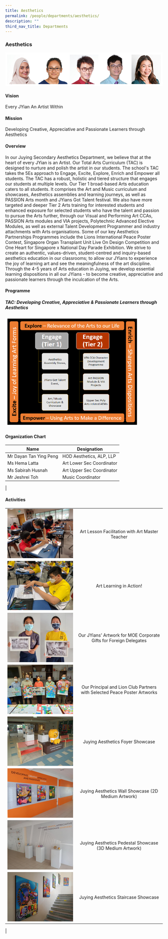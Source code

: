 ```yaml
---
title: Aesthetics
permalink: /people/departments/aesthetics/
description: ""
third_nav_title: Departments
---
```

### **Aesthetics**
![](/images/aesthetics.jpg)

#### **Vision**
Every JYian An Artist Within

#### **Mission**
Developing Creative, Appreciative and Passionate Learners through Aesthetics

#### **Overview**
In our Juying Secondary Aesthetics Department, we believe that at the heart of every JYian is an Artist. Our Total Arts Curriculum (TAC) is designed to nurture and polish the artist in our students. The school's TAC takes the 5Es approach to Engage, Excite, Explore, Enrich and Empower all students. The TAC has a robust, holistic and tiered structure that engages our students at multiple levels. Our Tier 1 broad-based Arts education caters to all students. It comprises the Art and Music curriculum and showcases, Aesthetics assemblies and learning journeys, as well as PASSION Arts month and JYians Got Talent festival. We also have more targeted and deeper Tier 2 Arts training for interested students and enhanced exposure for selected students who have the talent and passion to pursue the Arts further, through our Visual and Performing Art CCAs, PASSION Arts modules and VIA projects, Polytechnic Advanced Elective Modules, as well as external Talent Development Programmer and industry attachments with Arts organisations. Some of our key Aesthetics Partnerships Programmes include the Lions International Peace Poster Contest, Singapore Organ Transplant Unit Live On Design Competition and One Heart for Singapore x National Day Parade Exhibition. We strive to create an authentic, values-driven, student-centred and inquiry-based aesthetics education in our classrooms; to allow our JYians to experience the joy of learning art and see the meaningfulness of the art discipline. Through the 4-5 years of Arts education in Juying, we develop essential learning dispositions in all our JYians - to become creative, appreciative and passionate learners through the inculcation of the Arts.

#### **Programme**
##### **TAC: Developing Creative, Appreciative & Passionate Learners through Aesthetics**
<img src="/images/aesthetics%20framework.png" style="width:85%">

#### **Organization Chart**

| Name | Designation |
|---|---|
| Mr Dayan Tan Ying Peng | HOD Aesthetics, ALP, LLP |
| Ms Hema Latta | Art Lower Sec Coordinator |
| Ms Sabirah Husnah | Art Upper Sec Coordinator |
| Mr Jeshrei Toh | Music Coordinator |
|

#### **Activities**

| | |
|:---:|:---:|
| ![](/images/aesthetics1.jpg) | Art Lesson Facilitation with Art Master Teacher |
| ![](/images/aesthetics2.jpg) | Art Learning in Action! |
| ![](/images/aesthetics3.jpg) | Our JYians' Artwork for MOE Corporate Gifts for Foreign Delegates  |
| ![](/images/aesthetics4.jpg) | Our Principal and Lion Club Partners with Selected Peace Poster Artworks  |
| ![](/images/aesthetics5.jpg) | Juying Aesthetics Foyer Showcase  |
| ![](/images/aesthetics6.jpg) | Juying Aesthetics Wall Showcase (2D Medium Artwork)  |
| ![](/images/aesthetics7.jpg) | Juying Aesthetics Pedestal Showcase (3D Medium Artwork)  |
| ![](/images/aesthetics8.jpg) | Juying Aesthetics Staircase Showcase  |
|